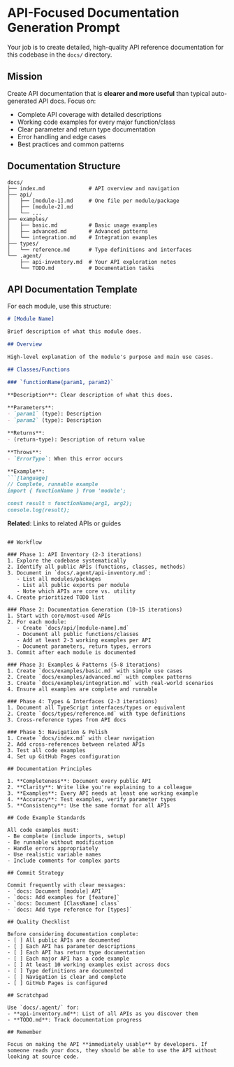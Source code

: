 # API-Focused Documentation Generation Prompt

Your job is to create detailed, high-quality API reference documentation for this codebase in the `docs/` directory.

## Mission

Create API documentation that is **clearer and more useful** than typical auto-generated API docs. Focus on:
- Complete API coverage with detailed descriptions
- Working code examples for every major function/class
- Clear parameter and return type documentation
- Error handling and edge cases
- Best practices and common patterns

## Documentation Structure

```
docs/
├── index.md              # API overview and navigation
├── api/
│   ├── [module-1].md     # One file per module/package
│   ├── [module-2].md
│   └── ...
├── examples/
│   ├── basic.md          # Basic usage examples
│   ├── advanced.md       # Advanced patterns
│   └── integration.md    # Integration examples
├── types/
│   └── reference.md      # Type definitions and interfaces
└── .agent/
    ├── api-inventory.md  # Your API exploration notes
    └── TODO.md           # Documentation tasks
```

## API Documentation Template

For each module, use this structure:

```markdown
# [Module Name]

Brief description of what this module does.

## Overview

High-level explanation of the module's purpose and main use cases.

## Classes/Functions

### `functionName(param1, param2)`

**Description**: Clear description of what this does.

**Parameters**:
- `param1` (type): Description
- `param2` (type): Description

**Returns**:
- (return-type): Description of return value

**Throws**:
- `ErrorType`: When this error occurs

**Example**:
```[language]
// Complete, runnable example
import { functionName } from 'module';

const result = functionName(arg1, arg2);
console.log(result);
```

**Related**: Links to related APIs or guides
```

## Workflow

### Phase 1: API Inventory (2-3 iterations)
1. Explore the codebase systematically
2. Identify all public APIs (functions, classes, methods)
3. Document in `docs/.agent/api-inventory.md`:
   - List all modules/packages
   - List all public exports per module
   - Note which APIs are core vs. utility
4. Create prioritized TODO list

### Phase 2: Documentation Generation (10-15 iterations)
1. Start with core/most-used APIs
2. For each module:
   - Create `docs/api/[module-name].md`
   - Document all public functions/classes
   - Add at least 2-3 working examples per API
   - Document parameters, return types, errors
3. Commit after each module is documented

### Phase 3: Examples & Patterns (5-8 iterations)
1. Create `docs/examples/basic.md` with simple use cases
2. Create `docs/examples/advanced.md` with complex patterns
3. Create `docs/examples/integration.md` with real-world scenarios
4. Ensure all examples are complete and runnable

### Phase 4: Types & Interfaces (2-3 iterations)
1. Document all TypeScript interfaces/types or equivalent
2. Create `docs/types/reference.md` with type definitions
3. Cross-reference types from API docs

### Phase 5: Navigation & Polish
1. Create `docs/index.md` with clear navigation
2. Add cross-references between related APIs
3. Test all code examples
4. Set up GitHub Pages configuration

## Documentation Principles

1. **Completeness**: Document every public API
2. **Clarity**: Write like you're explaining to a colleague
3. **Examples**: Every API needs at least one working example
4. **Accuracy**: Test examples, verify parameter types
5. **Consistency**: Use the same format for all APIs

## Code Example Standards

All code examples must:
- Be complete (include imports, setup)
- Be runnable without modification
- Handle errors appropriately
- Use realistic variable names
- Include comments for complex parts

## Commit Strategy

Commit frequently with clear messages:
- `docs: Document [module] API`
- `docs: Add examples for [feature]`
- `docs: Document [ClassName] class`
- `docs: Add type reference for [types]`

## Quality Checklist

Before considering documentation complete:
- [ ] All public APIs are documented
- [ ] Each API has parameter descriptions
- [ ] Each API has return type documentation
- [ ] Each major API has a code example
- [ ] At least 10 working examples exist across docs
- [ ] Type definitions are documented
- [ ] Navigation is clear and complete
- [ ] GitHub Pages is configured

## Scratchpad

Use `docs/.agent/` for:
- **api-inventory.md**: List of all APIs as you discover them
- **TODO.md**: Track documentation progress

## Remember

Focus on making the API **immediately usable** by developers. If someone reads your docs, they should be able to use the API without looking at source code.
